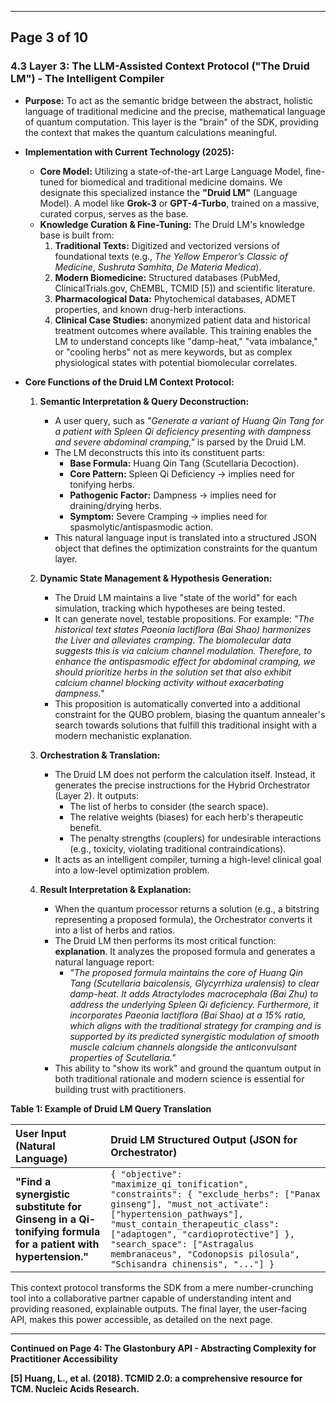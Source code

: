***

## **Page 3 of 10**

### **4.3 Layer 3: The LLM-Assisted Context Protocol ("The Druid LM") - The Intelligent Compiler**

*   **Purpose:** To act as the semantic bridge between the abstract, holistic language of traditional medicine and the precise, mathematical language of quantum computation. This layer is the "brain" of the SDK, providing the context that makes the quantum calculations meaningful.

*   **Implementation with Current Technology (2025):**
    *   **Core Model:** Utilizing a state-of-the-art Large Language Model, fine-tuned for biomedical and traditional medicine domains. We designate this specialized instance the **"Druid LM"** (Language Model). A model like **Grok-3** or **GPT-4-Turbo**, trained on a massive, curated corpus, serves as the base.
    *   **Knowledge Curation & Fine-Tuning:** The Druid LM's knowledge base is built from:
        1.  **Traditional Texts:** Digitized and vectorized versions of foundational texts (e.g., *The Yellow Emperor’s Classic of Medicine*, *Sushruta Samhita*, *De Materia Medica*).
        2.  **Modern Biomedicine:** Structured databases (PubMed, ClinicalTrials.gov, ChEMBL, TCMID [5]) and scientific literature.
        3.  **Pharmacological Data:** Phytochemical databases, ADMET properties, and known drug-herb interactions.
        4.  **Clinical Case Studies:** anonymized patient data and historical treatment outcomes where available.
    This training enables the LM to understand concepts like "damp-heat," "vata imbalance," or "cooling herbs" not as mere keywords, but as complex physiological states with potential biomolecular correlates.

*   **Core Functions of the Druid LM Context Protocol:**
    1.  **Semantic Interpretation & Query Deconstruction:**
        *   A user query, such as *"Generate a variant of Huang Qin Tang for a patient with Spleen Qi deficiency presenting with dampness and severe abdominal cramping,"* is parsed by the Druid LM.
        *   The LM deconstructs this into its constituent parts:
            *   **Base Formula:** Huang Qin Tang (Scutellaria Decoction).
            *   **Core Pattern:** Spleen Qi Deficiency -> implies need for tonifying herbs.
            *   **Pathogenic Factor:** Dampness -> implies need for draining/drying herbs.
            *   **Symptom:** Severe Cramping -> implies need for spasmolytic/antispasmodic action.
        *   This natural language input is translated into a structured JSON object that defines the optimization constraints for the quantum layer.

    2.  **Dynamic State Management & Hypothesis Generation:**
        *   The Druid LM maintains a live "state of the world" for each simulation, tracking which hypotheses are being tested.
        *   It can generate novel, testable propositions. For example: *"The historical text states Paeonia lactiflora (Bai Shao) harmonizes the Liver and alleviates cramping. The biomolecular data suggests this is via calcium channel modulation. Therefore, to enhance the antispasmodic effect for abdominal cramping, we should prioritize herbs in the solution set that also exhibit calcium channel blocking activity without exacerbating dampness."*
        *   This proposition is automatically converted into a additional constraint for the QUBO problem, biasing the quantum annealer's search towards solutions that fulfill this traditional insight with a modern mechanistic explanation.

    3.  **Orchestration & Translation:**
        *   The Druid LM does not perform the calculation itself. Instead, it generates the precise instructions for the Hybrid Orchestrator (Layer 2). It outputs:
            *   The list of herbs to consider (the search space).
            *   The relative weights (biases) for each herb's therapeutic benefit.
            *   The penalty strengths (couplers) for undesirable interactions (e.g., toxicity, violating traditional contraindications).
        *   It acts as an intelligent compiler, turning a high-level clinical goal into a low-level optimization problem.

    4.  **Result Interpretation & Explanation:**
        *   When the quantum processor returns a solution (e.g., a bitstring representing a proposed formula), the Orchestrator converts it into a list of herbs and ratios.
        *   The Druid LM then performs its most critical function: **explanation**. It analyzes the proposed formula and generates a natural language report:
            *   *"The proposed formula maintains the core of Huang Qin Tang (Scutellaria baicalensis, Glycyrrhiza uralensis) to clear damp-heat. It adds Atractylodes macrocephala (Bai Zhu) to address the underlying Spleen Qi deficiency. Furthermore, it incorporates Paeonia lactiflora (Bai Shao) at a 15% ratio, which aligns with the traditional strategy for cramping and is supported by its predicted synergistic modulation of smooth muscle calcium channels alongside the anticonvulsant properties of Scutellaria."*
        *   This ability to "show its work" and ground the quantum output in both traditional rationale and modern science is essential for building trust with practitioners.

**Table 1: Example of Druid LM Query Translation**

| User Input (Natural Language) | Druid LM Structured Output (JSON for Orchestrator) |
| :--- | :--- |
| **"Find a synergistic substitute for Ginseng in a Qi-tonifying formula for a patient with hypertension."** | `{ "objective": "maximize_qi_tonification", "constraints": { "exclude_herbs": ["Panax ginseng"], "must_not_activate": ["hypertension_pathways"], "must_contain_therapeutic_class": ["adaptogen", "cardioprotective"] }, "search_space": ["Astragalus membranaceus", "Codonopsis pilosula", "Schisandra chinensis", "..."] }` |

This context protocol transforms the SDK from a mere number-crunching tool into a collaborative partner capable of understanding intent and providing reasoned, explainable outputs. The final layer, the user-facing API, makes this power accessible, as detailed on the next page.

---
**Continued on Page 4: The Glastonbury API - Abstracting Complexity for Practitioner Accessibility**

**[5] Huang, L., et al. (2018). TCMID 2.0: a comprehensive resource for TCM. Nucleic Acids Research.**
